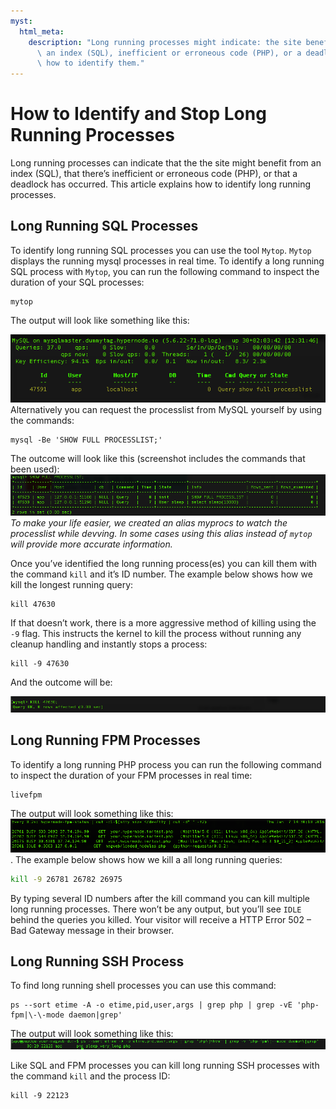 ```yaml
---
myst:
  html_meta:
    description: "Long running processes might indicate: the site benefiting from\
      \ an index (SQL), inefficient or erroneous code (PHP), or a deadlock. Here's\
      \ how to identify them."
---
```


<!-- source: https://support.hypernode.com/en/troubleshooting/performance/how-to-identify-and-stop-long-running-processes/ -->

# How to Identify and Stop Long Running Processes

Long running processes can indicate that the the site might benefit from an index (SQL), that there’s inefficient or erroneous code (PHP), or that a deadlock has occurred. This article explains how to identify long running processes.

## Long Running SQL Processes

To identify long running SQL processes you can use the tool `Mytop`. `Mytop` displays the running mysql processes in real time. To identify a long running SQL process with `Mytop`, you can run the following command to inspect the duration of your SQL processes:

```nginx
mytop
```

The output will look like something like this:

![](_res/Mqt7Zm-GL7QmGG-mXSb9kQdGcaL1NA6UQA.png)Alternatively you can request the processlist from MySQL yourself by using the commands:

```nginx
mysql -Be 'SHOW FULL PROCESSLIST;'
```

The outcome will look like this (screenshot includes the commands that been used):![](_res/QTQF1Z-Xu6Wz4uJMchJ_UE2TXNpyl4x1AA.png)*To make your life easier, we created an alias myprocs to watch the processlist while devving. In some cases using this alias instead of `mytop` will provide more accurate information.*

Once you’ve identified the long running process(es) you can kill them with the command `kill` and it’s ID number. The example below shows how we kill the longest running query:

```nginx
kill 47630
```

If that doesn’t work, there is a more aggressive method of killing using the `-9` flag. This instructs the kernel to kill the process without running any cleanup handling and instantly stops a process:

```nginx
kill -9 47630
```

And the outcome will be:

![](_res/BR64thKqyhscqUi7LfSgarVlqQYHflnPkA.png)

## Long Running FPM Processes

To identify a long running PHP process you can run the following command to inspect the duration of your FPM processes in real time:

```nginx
livefpm
```

The output will look something like this:
![](_res/Hp5j9Y3gvVUyXkGe2dICoKymkUV6RhtUoQ.png). The example below shows how we kill a all long running queries:

```bash
kill -9 26781 26782 26975
```

By typing several ID numbers after the kill command you can kill multiple long running processes. There won’t be any output, but you’ll see `IDLE` behind the queries you killed. Your visitor will receive a HTTP Error 502 – Bad Gateway message in their browser.

## Long Running SSH Process

To find long running shell processes you can use this command:

```nginx
ps --sort etime -A -o etime,pid,user,args | grep php | grep -vE 'php-fpm|\-\-mode daemon|grep'
```

The output will look something like this:
![](_res/_AH1ST4Tl5BTvMUDN1nxd1BJcu1AxKIesA.png)

Like SQL and FPM processes you can kill long running SSH processes with the command `kill` and the process ID:

```nginx
kill -9 22123
```
